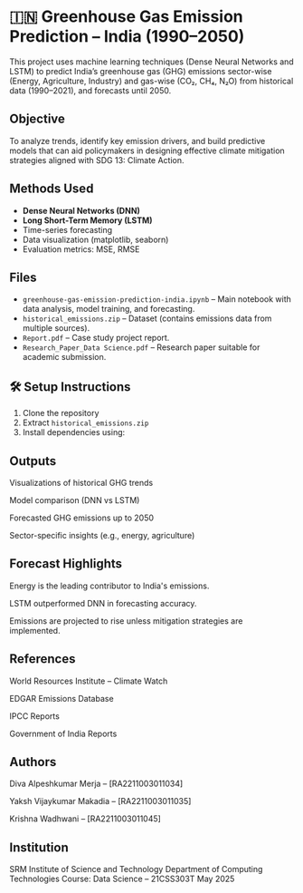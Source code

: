 # 🇮🇳 Greenhouse Gas Emission Prediction – India (1990–2050)

This project uses machine learning techniques (Dense Neural Networks and LSTM) to predict India’s greenhouse gas (GHG) emissions sector-wise (Energy, Agriculture, Industry) and gas-wise (CO₂, CH₄, N₂O) from historical data (1990–2021), and forecasts until 2050.

## Objective

To analyze trends, identify key emission drivers, and build predictive models that can aid policymakers in designing effective climate mitigation strategies aligned with SDG 13: Climate Action.

## Methods Used

- **Dense Neural Networks (DNN)**
- **Long Short-Term Memory (LSTM)**
- Time-series forecasting
- Data visualization (matplotlib, seaborn)
- Evaluation metrics: MSE, RMSE

## Files

- `greenhouse-gas-emission-prediction-india.ipynb` – Main notebook with data analysis, model training, and forecasting.
- `historical_emissions.zip` – Dataset (contains emissions data from multiple sources).
- `Report.pdf` – Case study project report.
- `Research_Paper_Data Science.pdf` – Research paper suitable for academic submission.

## 🛠️ Setup Instructions

1. Clone the repository
2. Extract `historical_emissions.zip`
3. Install dependencies using:

## Outputs
Visualizations of historical GHG trends

Model comparison (DNN vs LSTM)

Forecasted GHG emissions up to 2050

Sector-specific insights (e.g., energy, agriculture)

## Forecast Highlights
Energy is the leading contributor to India's emissions.

LSTM outperformed DNN in forecasting accuracy.

Emissions are projected to rise unless mitigation strategies are implemented.

## References
World Resources Institute – Climate Watch

EDGAR Emissions Database

IPCC Reports

Government of India Reports

## Authors
Diva Alpeshkumar Merja – [RA2211003011034]

Yaksh Vijaykumar Makadia – [RA2211003011035]

Krishna Wadhwani – [RA2211003011045]

##  Institution
SRM Institute of Science and Technology
Department of Computing Technologies
Course: Data Science – 21CSS303T
May 2025
